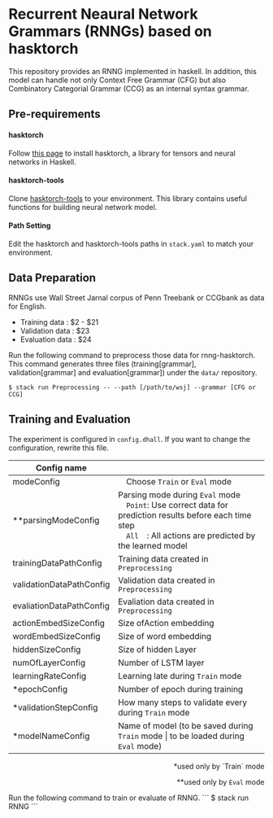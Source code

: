 # Recurrent Neaural Network Grammars (RNNGs) based on hasktorch

This repository provides an RNNG implemented in haskell.
In addition, this model can handle not only Context Free Grammar (CFG) but also Combinatory Categorial Grammar (CCG) as an internal syntax grammar.

## Pre-requirements
#### hasktorch
Follow [this page](https://github.com/hasktorch/hasktorch#getting-started) to install hasktorch, a library for tensors and neural networks in Haskell.

#### hasktorch-tools
Clone [hasktorch-tools](https://github.com/DaisukeBekki/hasktorch-tools) to your environment.
This library contains useful functions for building neural network model.

#### Path Setting
Edit the hasktorch and hasktorch-tools paths in `stack.yaml` to match your environment.

## Data Preparation
RNNGs use Wall Street Jarnal corpus of Penn Treebank or CCGbank as data for English.
- Training data : \$2 - \$21
- Validation data : \$23
- Evaluation data : \$24

Run the following command to preprocess those data for rnng-hasktorch. This command generates three files (training[grammar], validation[grammar] and evaluation[grammar]) under the `data/` repository.

```
$ stack run Preprocessing -- --path [/path/to/wsj] --grammar [CFG or CCG]
```

## Training and Evaluation
The experiment is configured in `config.dhall`. If you want to change the configuration, rewrite this file.

|  Config name  |    |
| ---- | ---- |
|  modeConfig  |　Choose `Train` or `Eval` mode |
|  **parsingModeConfig | Parsing mode during `Eval` mode <br>　`Point`: Use correct data for prediction results before each time step <br>　`All`　: All actions are predicted by the learned model|
|  trainingDataPathConfig | Training data created in `Preprocessing`  |
|  validationDataPathConfig | Validation data created in `Preprocessing`  |
|  evaliationDataPathConfig | Evaliation data created in `Preprocessing`  |
|  actionEmbedSizeConfig | Size ofAction embedding  |
|  wordEmbedSizeConfig | Size of word embedding  |
|  hiddenSizeConfig | Size of hidden Layer |
|  numOfLayerConfig | Number of LSTM  layer |
|  learningRateConfig | Learning late during `Train` mode |
|  *epochConfig  | Number of epoch during training |
|  *validationStepConfig  | How many steps to validate every during `Train` mode |
|  *modelNameConfig  | Name of model (to be saved during `Train` mode \| to be loaded during `Eval` mode) |

<div style="text-align: right;">
*used only by `Train` mode

**used only by `Eval` mode
</div>
Run the following command to train or evaluate of RNNG.
```
$ stack run RNNG
```